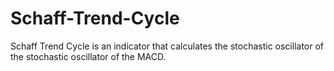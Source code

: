 # Schaff-Trend-Cycle
Schaff Trend Cycle is an indicator that calculates the stochastic oscillator of the stochastic oscillator of the MACD.
